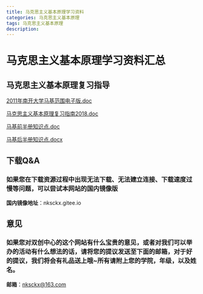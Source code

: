 ```yaml
---
title: 马克思主义基本原理学习资料
categories: 马克思主义基本原理
tags: 马克思主义基本原理
description: 
---
```


# 马克思主义基本原理学习资料汇总

<!--more-->

## 马克思主义基本原理复习指导


[2011年南开大学马基范围电子版.doc](https://gitee.com/nksckx/makesizhuyijibenyuanli/raw/master/2011年南开大学马基范围电子版.doc)

[马克思主义基本原理复习指南2018.doc](https://gitee.com/nksckx/makesizhuyijibenyuanli/raw/master/马克思主义基本原理复习指南2018.doc)

[马基前半册知识点.doc](https://gitee.com/nksckx/makesizhuyijibenyuanli/raw/master/马基前半册知识点.doc)

[马基后半册知识点.docx](https://gitee.com/nksckx/makesizhuyijibenyuanli/raw/master/马基后半册知识点.docx)

## 下载Q&A

### 如果您在下载资源过程中出现无法下载、无法建立连接、下载速度过慢等问题，可以尝试本网站的国内镜像版

**国内镜像地址**：nksckx.gitee.io

## 意见

### 如果您对双创中心的这个网站有什么宝贵的意见，或者对我们可以举办的活动有什么想法的话，请将您的提议发送至下面的邮箱，对于好的提议，我们将会有礼品送上哦~所有请附上您的学院，年级，以及姓名。

**邮箱**：nksckx@163.com
